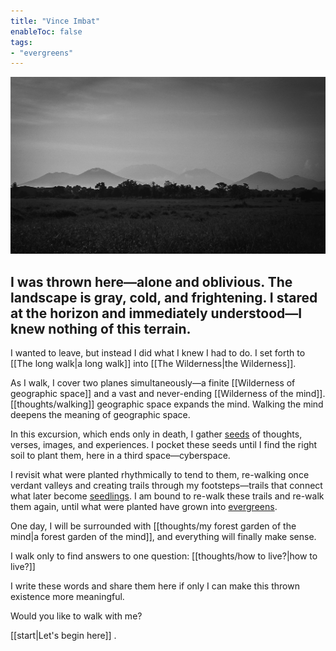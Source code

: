 ```yaml
---
title: "Vince Imbat"
enableToc: false
tags:
- "evergreens"
---
```

![Banner](files/banner.jpg)
<h2>I was thrown here—alone and oblivious. The landscape is gray, cold, and frightening. I stared at the horizon and immediately understood—I knew nothing of this terrain.</h2>

I wanted to leave, but instead I did what I knew I had to do. I set forth to [[The long walk|a long walk]] into [[The Wilderness|the Wilderness]].

As I walk, I cover two planes simultaneously—a finite [[Wilderness of geographic space]] and a vast and never-ending [[Wilderness of the mind]]. [[thoughts/walking]] geographic space expands the mind. Walking the mind deepens the meaning of geographic space.

In this excursion, which ends only in death, I gather [seeds](tags/seeds) of thoughts, verses, images, and experiences. I pocket these seeds until I find the right soil to plant them, here in a third space—cyberspace.

I revisit what were planted rhythmically to tend to them, re-walking once verdant valleys and creating trails through my footsteps—trails that connect what later become [seedlings](tags/seedlings). I am bound to re-walk these trails and re-walk them again, until what were planted have grown into [evergreens](tags/evergreens).

One day, I will be surrounded with [[thoughts/my forest garden of the mind|a forest garden of the mind]], and everything will finally make sense.

I walk only to find answers to one question: [[thoughts/how to live?|how to live?]]

I write these words and share them here if only I can make this thrown existence more meaningful.

Would you like to walk with me?

[[start|Let's begin here]] .